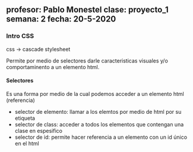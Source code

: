 profesor: Pablo Monestel
clase: proyecto_1
semana: 2
fecha: 20-5-2020
---

### Intro CSS

css -> cascade stylesheet

Permite por medio de selectores darle caracteristicas visuales y/o comportaminento a un elemento html.

#### Selectores
Es una forma por medio de la cual podemos acceder a un elemento html (referencia)

- selector de elemento: llamar a los elemtos por medio de html por su etiqueta
- selector de class: acceder a todos los elementos que contengan una clase en espesifico
- selector de id: permite hacer referencia a un elemento con un id único en el html